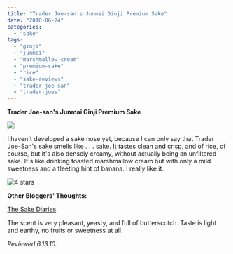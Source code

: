 ```yaml
---
title: "Trader Joe-san's Junmai Ginji Premium Sake"
date: "2010-06-24"
categories:
  - "sake"
tags:
  - "ginji"
  - "junmai"
  - "marshmallow-cream"
  - "premium-sake"
  - "rice"
  - "sake-reviews"
  - "trader-joe-san"
  - "trader-joes"
---
```


**Trader Joe-san's Junmai Ginji Premium Sake**

![](http://www.rebeccagomezfarrell.com/gourmez/photos/traderjoesan.jpg)

I haven't developed a sake nose yet, because I can only say that Trader Joe-San's sake smells like . . . sake. It tastes clean and crisp, and of rice, of course, but it's also densely creamy, without actually being an unfiltered sake. It's like drinking toasted marshmallow cream but with only a mild sweetness and a fleeting hint of banana. I really like it.




<div class="caption">

![4 stars](http://s3.amazonaws.com/thegourmez-wpmedia/2009/02/rating_truffle1.gif "rating_truffle1")</div>
  **Other Bloggers' Thoughts:**

[The Sake Diaries](http://thesakediaries.blogspot.com/2007/10/trader-joe-sans-sake.html)

The scent is very pleasant, yeasty, and full of butterscotch. Taste is light and earthy, no fruits or sweetness at all.

_Reviewed 6.13.10._
